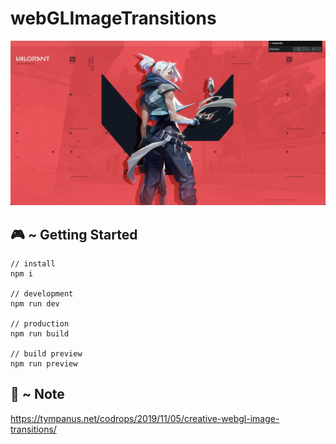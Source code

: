 # webGLImageTransitions

<img src="screenshot.png">

## 🎮 ~ Getting Started

```
// install
npm i

// development
npm run dev

// production
npm run build

// build preview
npm run preview
```

## 📝 ~ Note<br />
https://tympanus.net/codrops/2019/11/05/creative-webgl-image-transitions/